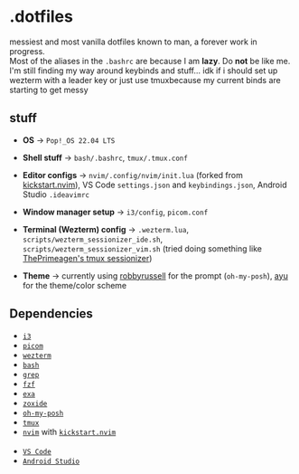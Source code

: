 # .dotfiles

messiest and most vanilla dotfiles known to man, a forever work in progress.\
Most of the aliases in the `.bashrc` are because I am **lazy**. Do **not** be like me.\
I'm still finding my way around keybinds and stuff... idk if i should set up wezterm with a leader key or just use tmuxbecause my current binds are starting to get messy

## stuff
- **OS** → `Pop!_OS 22.04 LTS`

- **Shell stuff** → `bash/.bashrc`, `tmux/.tmux.conf`

- **Editor configs** → `nvim/.config/nvim/init.lua` (forked from [kickstart.nvim](https://github.com/nvim-lua/kickstart.nvim)), VS Code `settings.json` and `keybindings.json`, Android Studio `.ideavimrc`

- **Window manager setup** → `i3/config`, `picom.conf` 

- **Terminal (Wezterm) config** → `.wezterm.lua`, `scripts/wezterm_sessionizer_ide.sh`, `scripts/wezterm_sessionizer_vim.sh` (tried doing something like [ThePrimeagen's tmux sessionizer](https://github.com/ThePrimeagen/.dotfiles/blob/master/bin/.local/scripts/tmux-sessionizer))

- **Theme** → currently using [robbyrussell](https://github.com/JanDeDobbeleer/oh-my-posh/blob/main/themes/robbyrussell.omp.json) for the prompt (`oh-my-posh`), [ayu](https://github.com/ayu-theme/ayu-vim) for the theme/color scheme

## Dependencies
- [`i3`](https://i3wm.org/)
- [`picom`](https://github.com/yshui/picom)
- [`wezterm`](https://wezterm.org/index.html)
- [`bash`](https://www.gnu.org/software/bash/)
- [`grep`](https://www.gnu.org/software/grep/)
- [`fzf`](https://github.com/junegunn/fzf)
- [`exa`](https://github.com/ogham/exa)
- [`zoxide`](https://github.com/ajeetdsouza/zoxide)
- [`oh-my-posh`](https://ohmyposh.dev/docs/installation/linux)
- [`tmux`](https://github.com/tmux/tmux)
- [`nvim`](https://neovim.io/) with [`kickstart.nvim`](https://github.com/nvim-lua/kickstart.nvim)
<br></br>
- [`VS Code`](https://code.visualstudio.com/)
- [`Android Studio`](https://developer.android.com/studio)
